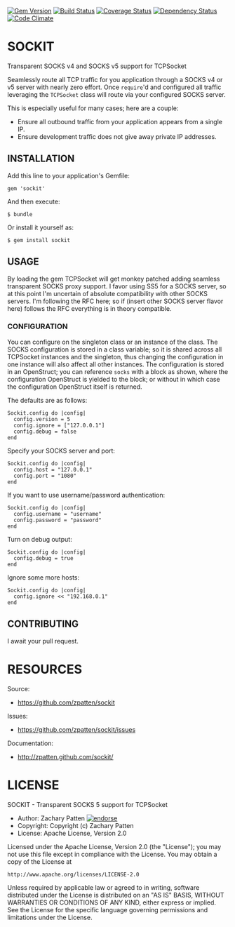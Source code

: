 [![Gem Version](https://badge.fury.io/rb/sockit.png)](http://badge.fury.io/rb/sockit)
[![Build Status](https://secure.travis-ci.org/zpatten/sockit.png)](http://travis-ci.org/zpatten/sockit)
[![Coverage Status](https://coveralls.io/repos/zpatten/sockit/badge.png?branch=master)](https://coveralls.io/r/zpatten/sockit)
[![Dependency Status](https://gemnasium.com/zpatten/sockit.png)](https://gemnasium.com/zpatten/sockit)
[![Code Climate](https://codeclimate.com/github/zpatten/sockit.png)](https://codeclimate.com/github/zpatten/sockit)

# SOCKIT

Transparent SOCKS v4 and SOCKS v5 support for TCPSocket

Seamlessly route all TCP traffic for you application through a SOCKS v4 or v5 server with nearly zero effort.  Once `require`'d and configured all traffic leveraging the `TCPSocket` class will route via your configured SOCKS server.

This is especially useful for many cases; here are a couple:

- Ensure all outbound traffic from your application appears from a single IP.
- Ensure development traffic does not give away private IP addresses.

## INSTALLATION

Add this line to your application's Gemfile:

    gem 'sockit'

And then execute:

    $ bundle

Or install it yourself as:

    $ gem install sockit

## USAGE

By loading the gem TCPSocket will get monkey patched adding seamless transparent SOCKS proxy support.  I favor using SS5 for a SOCKS server, so at this point I'm uncertain of absolute compatibility with other SOCKS servers.  I'm following the RFC here; so if (insert other SOCKS server flavor here) follows the RFC everything is in theory compatible.

### CONFIGURATION

You can configure on the singleton class or an instance of the class.  The SOCKS configuration is stored in a class variable; so it is shared across all TCPSocket instances and the singleton, thus changing the configuration in one instance will also affect all other instances.  The configuration is stored in an OpenStruct; you can reference `socks` with a block as shown, where the configuration OpenStruct is yielded to the block; or without in which case the configuration OpenStruct itself is returned.

The defaults are as follows:

    Sockit.config do |config|
      config.version = 5
      config.ignore = ["127.0.0.1"]
      config.debug = false
    end

Specify your SOCKS server and port:

    Sockit.config do |config|
      config.host = "127.0.0.1"
      config.port = "1080"
    end

If you want to use username/password authentication:

    Sockit.config do |config|
      config.username = "username"
      config.password = "password"
    end

Turn on debug output:

    Sockit.config do |config|
      config.debug = true
    end

Ignore some more hosts:

    Sockit.config do |config|
      config.ignore << "192.168.0.1"
    end


## CONTRIBUTING

I await your pull request.

# RESOURCES

Source:

* https://github.com/zpatten/sockit

Issues:

* https://github.com/zpatten/sockit/issues

Documentation:

* http://zpatten.github.com/sockit/

# LICENSE

SOCKIT - Transparent SOCKS 5 support for TCPSocket

* Author: Zachary Patten <zachary AT jovelabs DOT com> [![endorse](http://api.coderwall.com/zpatten/endorsecount.png)](http://coderwall.com/zpatten)
* Copyright: Copyright (c) Zachary Patten
* License: Apache License, Version 2.0

Licensed under the Apache License, Version 2.0 (the "License");
you may not use this file except in compliance with the License.
You may obtain a copy of the License at

    http://www.apache.org/licenses/LICENSE-2.0

Unless required by applicable law or agreed to in writing, software
distributed under the License is distributed on an "AS IS" BASIS,
WITHOUT WARRANTIES OR CONDITIONS OF ANY KIND, either express or implied.
See the License for the specific language governing permissions and
limitations under the License.
